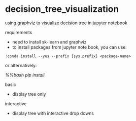 # decision_tree_visualization
using graphviz to visualize decision tree in jupyter notebook

requirements
* need to install sk-learn and graphviz
* to install packages from jupyter note book, you can use: 

```!conda install --yes --prefix {sys.prefix} <package-name>```
  
or alternatively:

  *%%bash*
  *pip install <package-name>*

basic
* display tree only


interactive
* display tree with interactive drop downs
